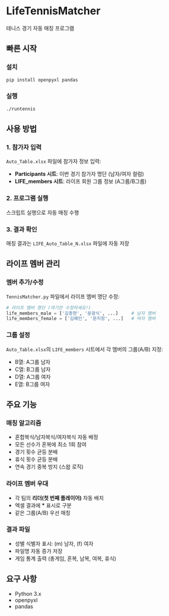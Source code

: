 # LifeTennisMatcher

테니스 경기 자동 매칭 프로그램

## 빠른 시작

### 설치
```bash
pip install openpyxl pandas
```

### 실행
```bash
./runtennis
```

## 사용 방법

### 1. 참가자 입력
`Auto_Table.xlsx` 파일에 참가자 정보 입력:

- **Participants 시트**: 이번 경기 참가자 명단 (남자/여자 컬럼)
- **LIFE_members 시트**: 라이프 회원 그룹 정보 (A그룹/B그룹)

### 2. 프로그램 실행
스크립트 실행으로 자동 매칭 수행

### 3. 결과 확인
매칭 결과는 `LIFE_Auto_Table_N.xlsx` 파일에 자동 저장

## 라이프 멤버 관리

### 멤버 추가/수정
`TennisMatcher.py` 파일에서 라이프 멤버 명단 수정:

```python
# 라이프 멤버 명단 (여기만 수정하세요!)
life_members_male = ['김종현', '문광식', ...]     # 남자 멤버
life_members_female = ['김예인', '문지정', ...]   # 여자 멤버
```

### 그룹 설정
`Auto_Table.xlsx`의 `LIFE_members` 시트에서 각 멤버의 그룹(A/B) 지정:
- B열: A그룹 남자
- C열: B그룹 남자
- D열: A그룹 여자
- E열: B그룹 여자

## 주요 기능

### 매칭 알고리즘
- 혼합복식/남자복식/여자복식 자동 배정
- 모든 선수가 혼복에 최소 1회 참여
- 경기 횟수 균등 분배
- 휴식 횟수 균등 분배
- 연속 경기 중복 방지 (스왑 로직)

### 라이프 멤버 우대
- 각 팀의 **리더(첫 번째 플레이어)** 자동 배치
- 엑셀 결과에 **\*** 표시로 구분
- 같은 그룹(A/B) 우선 매칭

### 결과 파일
- 성별 식별자 표시: (m) 남자, (f) 여자
- 파일명 자동 증가 저장
- 게임 통계 출력 (총게임, 혼복, 남복, 여복, 휴식)

## 요구 사항
- Python 3.x
- openpyxl
- pandas
